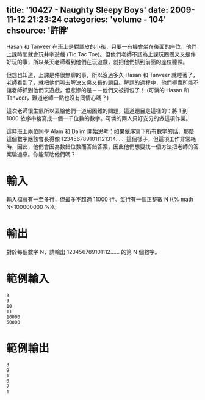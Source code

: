 title: '10427 - Naughty Sleepy Boys'
date: 2009-11-12 21:23:24
categories: 'volume - 104'
chsource: '許胖'
---

Hasan 和 Tanveer 在班上是對調皮的小孩，只要一有機會坐在後面的座位，他們上課時間就會玩井字遊戲 (Tic Tac Toe)。但他們老師不認為上課玩圈圈叉叉是件好玩的事，所以某天老師看到他們在玩遊戲，就把他們抓到前面的座位聽課。

<!-- more -->

但想也知道，上課是件很無聊的事，所以沒過多久 Hasan 和 Tanveer 就睡著了，老師看到了，就把他們叫去解決又臭又長的題目。解題的過程中，他們極盡所能不讓老師抓到他們玩遊戲，但悲慘的是－－他們又被抓包了！ (可憐的 Hasan 和 Tanveer，難道老師一點也沒有同情心嗎？)

這次老師很生氣所以丟給他們一道超困難的問題，這道題目是這樣的：將 1 到 1000 依序串接寫成一個一千位數的數字。可憐的兩人只好安分的做這項作業。

這時班上兩位同學 Alam 和 Dalim 開始思考：如果依序寫下所有數字的話，那麼這個數字應該會長得像 1234567891011121314…… 這個樣子，但這項工作非常耗時，因此，他們會因為數錯位數而答錯答案，因此他們想要找一個方法把老師的答案騙過來。你能幫助他們嗎？

# 輸入

輸入檔會有一至多行，但最多不超過 11000 行。每行有一個正整數 N ({% math N<100000000 %})。

# 輸出

對於每個數字 N，請輸出 123456789101112…… 的第 N 個數字。

# 範例輸入

``` text
3
9
10
11
10000
50000
```

# 範例輸出

``` text
3
9
1
0
7
1
```
